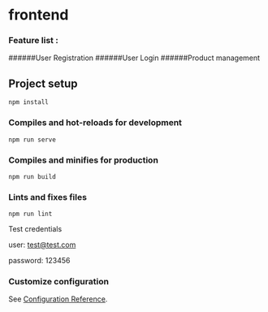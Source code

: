 # frontend

### Feature list :
######User Registration
######User Login 
######Product management 

## Project setup
```
npm install
```

### Compiles and hot-reloads for development
```
npm run serve
```

### Compiles and minifies for production
```
npm run build
```

### Lints and fixes files
```
npm run lint
```

Test credentials 

user: test@test.com

password: 123456

### Customize configuration
See [Configuration Reference](https://cli.vuejs.org/config/).
